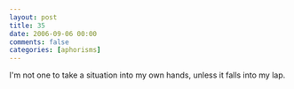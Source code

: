 ```yaml
---
layout: post
title: 35
date: 2006-09-06 00:00
comments: false
categories: [aphorisms]
---
```


I'm not one to take a situation into my own hands, unless it falls into my lap.
